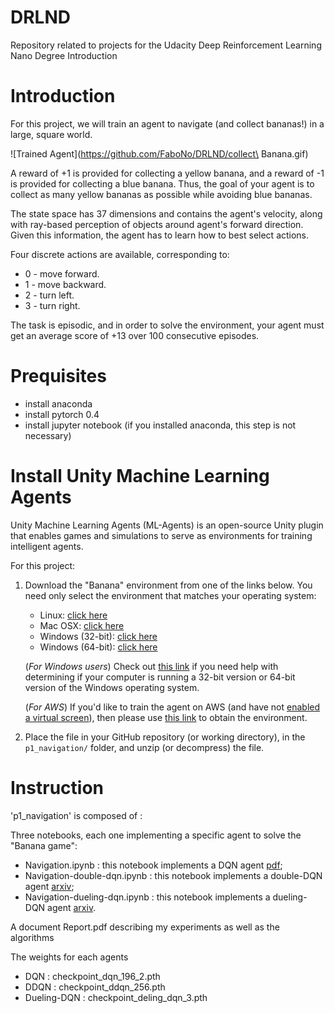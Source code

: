 # DRLND
Repository related to projects for the Udacity Deep Reinforcement Learning Nano Degree
Introduction

# Introduction

For this project, we will train an agent to navigate (and collect bananas!) in a large, square world.

![Trained Agent](https://github.com/FaboNo/DRLND/collect\ Banana.gif)

A reward of +1 is provided for collecting a yellow banana, and a reward of -1 is provided for collecting a blue banana. 
Thus, the goal of your agent is to collect as many yellow bananas as possible while avoiding blue bananas.

The state space has 37 dimensions and contains the agent's velocity, along with ray-based perception of objects 
around agent's forward direction. Given this information, the agent has to learn how to best select actions. 

Four discrete actions are available, corresponding to:

- 0 - move forward.
- 1 - move backward.
- 2 - turn left.
- 3 - turn right.

The task is episodic, and in order to solve the environment, your agent must get an average score of +13 over 100 consecutive episodes.

# Prequisites

- install anaconda
- install pytorch 0.4
- install jupyter notebook (if you installed anaconda, this step is not necessary)

# Install Unity Machine Learning Agents

Unity Machine Learning Agents (ML-Agents) is an open-source Unity plugin that enables games and simulations to serve as environments for training intelligent agents.

For this project:

1. Download the "Banana" environment from one of the links below.  You need only select the environment that matches your operating system:
    - Linux: [click here](https://s3-us-west-1.amazonaws.com/udacity-drlnd/P1/Banana/Banana_Linux.zip)
    - Mac OSX: [click here](https://s3-us-west-1.amazonaws.com/udacity-drlnd/P1/Banana/Banana.app.zip)
    - Windows (32-bit): [click here](https://s3-us-west-1.amazonaws.com/udacity-drlnd/P1/Banana/Banana_Windows_x86.zip)
    - Windows (64-bit): [click here](https://s3-us-west-1.amazonaws.com/udacity-drlnd/P1/Banana/Banana_Windows_x86_64.zip)
    
    (_For Windows users_) Check out [this link](https://support.microsoft.com/en-us/help/827218/how-to-determine-whether-a-computer-is-running-a-32-bit-version-or-64) if you need help with determining if your computer is running a 32-bit version or 64-bit version of the Windows operating system.

    (_For AWS_) If you'd like to train the agent on AWS (and have not [enabled a virtual screen](https://github.com/Unity-Technologies/ml-agents/blob/master/docs/Training-on-Amazon-Web-Service.md)), then please use [this link](https://s3-us-west-1.amazonaws.com/udacity-drlnd/P1/Banana/Banana_Linux_NoVis.zip) to obtain the environment.

2. Place the file in your GitHub repository (or working directory), in the `p1_navigation/` folder, and unzip (or decompress) the file. 

# Instruction

'p1_navigation' is composed of :

Three notebooks, each one implementing a specific agent to solve the "Banana game":

- Navigation.ipynb : this notebook implements a DQN agent [pdf](https://www.cs.toronto.edu/~vmnih/docs/dqn.pdf);
- Navigation-double-dqn.ipynb : this notebook implements a double-DQN agent [arxiv](https://arxiv.org/abs/1509.06461);
- Navigation-dueling-dqn.ipynb : this notebook implements a dueling-DQN agent [arxiv](https://arxiv.org/abs/1511.06581).

A document Report.pdf describing my experiments as well as the algorithms

The weights for each agents
- DQN : checkpoint_dqn_196_2.pth
- DDQN : checkpoint_ddqn_256.pth
- Dueling-DQN : checkpoint_deling_dqn_3.pth

